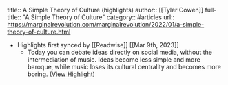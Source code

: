 title:: A Simple Theory of Culture (highlights)
author:: [[Tyler Cowen]]
full-title:: "A Simple Theory of Culture"
category:: #articles
url:: https://marginalrevolution.com/marginalrevolution/2022/01/a-simple-theory-of-culture.html

- Highlights first synced by [[Readwise]] [[Mar 9th, 2023]]
	- Today you can debate ideas directly on social media, without the intermediation of music. Ideas become less simple and more baroque, while music loses its cultural centrality and becomes more boring. ([View Highlight](https://read.readwise.io/read/01gtxchjfgz7bzy6pax0msxc1e))